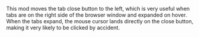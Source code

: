 
This mod moves the tab close button to the left, which is very useful when tabs are on the right side of the browser window and expanded on hover. When the tabs expand, the mouse cursor lands directly on the close button, making it very likely to be clicked by accident.
